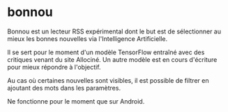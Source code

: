 # bonnou

Bonnou est un lecteur RSS expérimental dont le but est de sélectionner au mieux les bonnes nouvelles via l'Intelligence Artificielle.

Il se sert pour le moment d'un modèle TensorFlow entraîné avec des critiques venant du site Allociné. Un autre modèle est en cours d'écriture pour mieux répondre à l'objectif.

Au cas où certaines nouvelles sont visibles, il est possible de filtrer en ajoutant des mots dans les paramètres.

Ne fonctionne pour le moment que sur Android.
